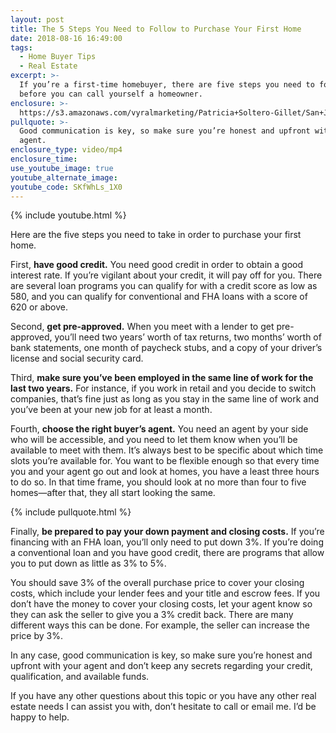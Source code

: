 ```yaml
---
layout: post
title: The 5 Steps You Need to Follow to Purchase Your First Home
date: 2018-08-16 16:49:00
tags:
  - Home Buyer Tips
  - Real Estate
excerpt: >-
  If you’re a first-time homebuyer, there are five steps you need to follow
  before you can call yourself a homeowner.
enclosure: >-
  https://s3.amazonaws.com/vyralmarketing/Patricia+Soltero-Gillet/San+Joaquin+Valley-Bay+Area+Real+Estate-+The+5+Steps+to+Purchasing+Your+First+Home.mp4
pullquote: >-
  Good communication is key, so make sure you’re honest and upfront with your
  agent.
enclosure_type: video/mp4
enclosure_time:
use_youtube_image: true
youtube_alternate_image:
youtube_code: SKfWhLs_1X0
---
```


{% include youtube.html %}

Here are the five steps you need to take in order to purchase your first home.

First, **have good credit.** You need good credit in order to obtain a good interest rate. If you’re vigilant about your credit, it will pay off for you. There are several loan programs you can qualify for with a credit score as low as 580, and you can qualify for conventional and FHA loans with a score of 620 or above.

Second, **get pre-approved.** When you meet with a lender to get pre-approved, you’ll need two years’ worth of tax returns, two months’ worth of bank statements, one month of paycheck stubs, and a copy of your driver’s license and social security card.

Third, **make sure you’ve been employed in the same line of work for the last two years.** For instance, if you work in retail and you decide to switch companies, that’s fine just as long as you stay in the same line of work and you’ve been at your new job for at least a month.

Fourth, **choose the right buyer’s agent.** You need an agent by your side who will be accessible, and you need to let them know when you’ll be available to meet with them. It’s always best to be specific about which time slots you’re available for. You want to be flexible enough so that every time you and your agent go out and look at homes, you have a least three hours to do so. In that time frame, you should look at no more than four to five homes—after that, they all start looking the same.

{% include pullquote.html %}

Finally, **be prepared to pay your down payment and closing costs.** If you’re financing with an FHA loan, you’ll only need to put down 3%. If you’re doing a conventional loan and you have good credit, there are programs that allow you to put down as little as 3% to 5%.

You should save 3% of the overall purchase price to cover your closing costs, which include your lender fees and your title and escrow fees. If you don’t have the money to cover your closing costs, let your agent know so they can ask the seller to give you a 3% credit back. There are many different ways this can be done. For example, the seller can increase the price by 3%.

In any case, good communication is key, so make sure you’re honest and upfront with your agent and don’t keep any secrets regarding your credit, qualification, and available funds.

If you have any other questions about this topic or you have any other real estate needs I can assist you with, don’t hesitate to call or email me. I’d be happy to help.